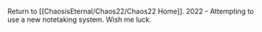 Return to [[ChaosisEternal/Chaos22/Chaos22 Home]].
2022 - Attempting to use a new notetaking system. Wish me luck.